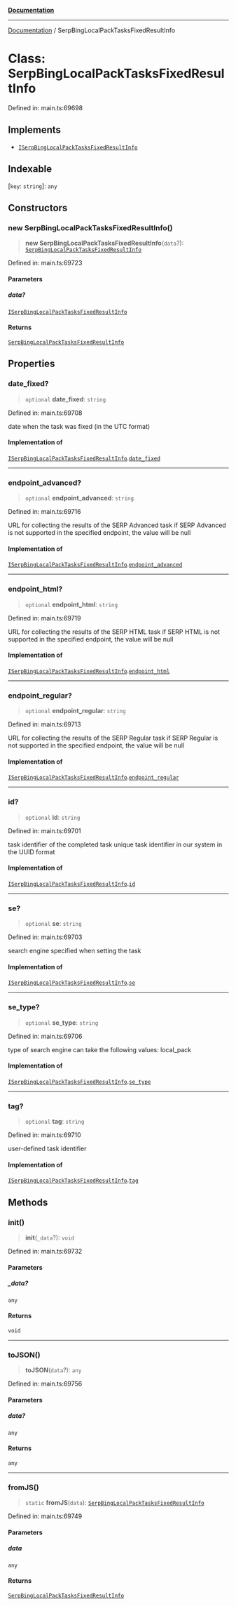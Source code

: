 [**Documentation**](../README.md)

***

[Documentation](../README.md) / SerpBingLocalPackTasksFixedResultInfo

# Class: SerpBingLocalPackTasksFixedResultInfo

Defined in: main.ts:69698

## Implements

- [`ISerpBingLocalPackTasksFixedResultInfo`](../interfaces/ISerpBingLocalPackTasksFixedResultInfo.md)

## Indexable

\[`key`: `string`\]: `any`

## Constructors

### new SerpBingLocalPackTasksFixedResultInfo()

> **new SerpBingLocalPackTasksFixedResultInfo**(`data`?): [`SerpBingLocalPackTasksFixedResultInfo`](SerpBingLocalPackTasksFixedResultInfo.md)

Defined in: main.ts:69723

#### Parameters

##### data?

[`ISerpBingLocalPackTasksFixedResultInfo`](../interfaces/ISerpBingLocalPackTasksFixedResultInfo.md)

#### Returns

[`SerpBingLocalPackTasksFixedResultInfo`](SerpBingLocalPackTasksFixedResultInfo.md)

## Properties

### date\_fixed?

> `optional` **date\_fixed**: `string`

Defined in: main.ts:69708

date when the task was fixed (in the UTC format)

#### Implementation of

[`ISerpBingLocalPackTasksFixedResultInfo`](../interfaces/ISerpBingLocalPackTasksFixedResultInfo.md).[`date_fixed`](../interfaces/ISerpBingLocalPackTasksFixedResultInfo.md#date_fixed)

***

### endpoint\_advanced?

> `optional` **endpoint\_advanced**: `string`

Defined in: main.ts:69716

URL for collecting the results of the SERP Advanced task
if SERP Advanced is not supported in the specified endpoint, the value will be null

#### Implementation of

[`ISerpBingLocalPackTasksFixedResultInfo`](../interfaces/ISerpBingLocalPackTasksFixedResultInfo.md).[`endpoint_advanced`](../interfaces/ISerpBingLocalPackTasksFixedResultInfo.md#endpoint_advanced)

***

### endpoint\_html?

> `optional` **endpoint\_html**: `string`

Defined in: main.ts:69719

URL for collecting the results of the SERP HTML task
if SERP HTML is not supported in the specified endpoint, the value will be null

#### Implementation of

[`ISerpBingLocalPackTasksFixedResultInfo`](../interfaces/ISerpBingLocalPackTasksFixedResultInfo.md).[`endpoint_html`](../interfaces/ISerpBingLocalPackTasksFixedResultInfo.md#endpoint_html)

***

### endpoint\_regular?

> `optional` **endpoint\_regular**: `string`

Defined in: main.ts:69713

URL for collecting the results of the SERP Regular task
if SERP Regular is not supported in the specified endpoint, the value will be null

#### Implementation of

[`ISerpBingLocalPackTasksFixedResultInfo`](../interfaces/ISerpBingLocalPackTasksFixedResultInfo.md).[`endpoint_regular`](../interfaces/ISerpBingLocalPackTasksFixedResultInfo.md#endpoint_regular)

***

### id?

> `optional` **id**: `string`

Defined in: main.ts:69701

task identifier of the completed task
unique task identifier in our system in the UUID format

#### Implementation of

[`ISerpBingLocalPackTasksFixedResultInfo`](../interfaces/ISerpBingLocalPackTasksFixedResultInfo.md).[`id`](../interfaces/ISerpBingLocalPackTasksFixedResultInfo.md#id)

***

### se?

> `optional` **se**: `string`

Defined in: main.ts:69703

search engine specified when setting the task

#### Implementation of

[`ISerpBingLocalPackTasksFixedResultInfo`](../interfaces/ISerpBingLocalPackTasksFixedResultInfo.md).[`se`](../interfaces/ISerpBingLocalPackTasksFixedResultInfo.md#se)

***

### se\_type?

> `optional` **se\_type**: `string`

Defined in: main.ts:69706

type of search engine
can take the following values: local_pack

#### Implementation of

[`ISerpBingLocalPackTasksFixedResultInfo`](../interfaces/ISerpBingLocalPackTasksFixedResultInfo.md).[`se_type`](../interfaces/ISerpBingLocalPackTasksFixedResultInfo.md#se_type)

***

### tag?

> `optional` **tag**: `string`

Defined in: main.ts:69710

user-defined task identifier

#### Implementation of

[`ISerpBingLocalPackTasksFixedResultInfo`](../interfaces/ISerpBingLocalPackTasksFixedResultInfo.md).[`tag`](../interfaces/ISerpBingLocalPackTasksFixedResultInfo.md#tag)

## Methods

### init()

> **init**(`_data`?): `void`

Defined in: main.ts:69732

#### Parameters

##### \_data?

`any`

#### Returns

`void`

***

### toJSON()

> **toJSON**(`data`?): `any`

Defined in: main.ts:69756

#### Parameters

##### data?

`any`

#### Returns

`any`

***

### fromJS()

> `static` **fromJS**(`data`): [`SerpBingLocalPackTasksFixedResultInfo`](SerpBingLocalPackTasksFixedResultInfo.md)

Defined in: main.ts:69749

#### Parameters

##### data

`any`

#### Returns

[`SerpBingLocalPackTasksFixedResultInfo`](SerpBingLocalPackTasksFixedResultInfo.md)
